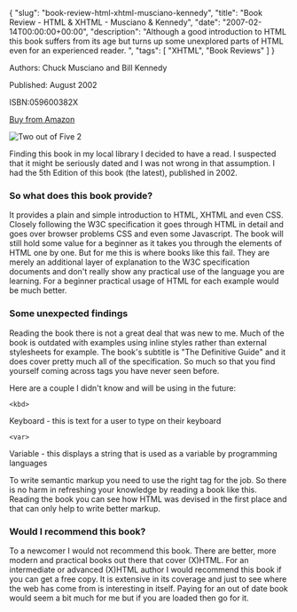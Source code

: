 {
  "slug": "book-review-html-xhtml-musciano-kennedy",
  "title": "Book Review - HTML & XHTML - Musciano & Kennedy",
  "date": "2007-02-14T00:00:00+00:00",
  "description": "Although a good introduction to HTML this book suffers from its age but turns up some unexplored parts of HTML even for an experienced reader.  ",
  "tags": [
    "XHTML",
    "Book Reviews"
  ]
}

Authors: Chuck Musciano and Bill Kennedy

Published: August 2002

ISBN:059600382X

[Buy from Amazon](http://www.amazon.com/HTML-XHTML-Definitive-Guide-Fifth/dp/059600382X)

![Two out of Five](/images/books/two_stars.gif "Two out of Five") <span class="rating">2</span>

Finding this book in my local library I decided to have a read. I suspected that it might be seriously dated and I was not wrong in that assumption. I had the 5th Edition of this book (the latest), published in 2002.

### So what does this book provide?

It provides a plain and simple introduction to HTML, XHTML and even CSS. Closely following the W3C specification it goes through HTML in detail and goes over browser problems CSS and even some Javascript. The book will still hold some value for a beginner as it takes you through the elements of HTML one by one. But for me this is where books like this fail. They are merely an additional layer of explanation to the W3C specification documents and don't really show any practical use of the language you are learning. For a beginner practical usage of HTML for each example would be much better.

### Some unexpected findings

Reading the book there is not a great deal that was new to me. Much of the book is outdated with examples using inline styles rather than external stylesheets for example. The book's subtitle is "The Definitive Guide" and it does cover pretty much all of the specification. So much so that you find yourself coming across tags you have never seen before.

Here are a couple I didn't know and will be using in the future:

    <kbd>

Keyboard - this is text for a user to type on their keyboard

    <var>

Variable - this displays a string that is used as a variable by programming languages

To write semantic markup you need to use the right tag for the job. So there is no harm in refreshing your knowledge by reading a book like this. Reading the book you can see how HTML was devised in the first place and that can only help to write better markup.

### Would I recommend this book?

To a newcomer I would not recommend this book. There are better, more modern and practical books out there that cover (X)HTML. For an intermediate or advanced (X)HTML author I would recommend this book if you can get a free copy. It is extensive in its coverage and just to see where the web has come from is interesting in itself. Paying for an out of date book would seem a bit much for me but if you are loaded then go for it.
